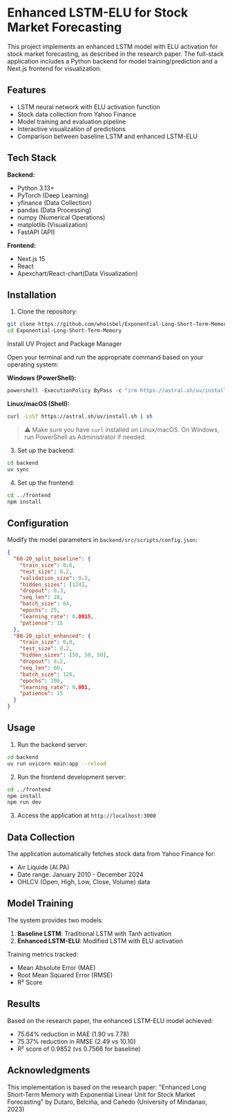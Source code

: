 # Enhanced LSTM-ELU for Stock Market Forecasting

This project implements an enhanced LSTM model with ELU activation for stock market forecasting, as described in the research paper. The full-stack application includes a Python backend for model training/prediction and a Next.js frontend for visualization.

## Features

- LSTM neural network with ELU activation function
- Stock data collection from Yahoo Finance
- Model training and evaluation pipeline
- Interactive visualization of predictions
- Comparison between baseline LSTM and enhanced LSTM-ELU

## Tech Stack

**Backend:**
- Python 3.13+
- PyTorch (Deep Learning)
- yfinance (Data Collection)
- pandas (Data Processing)
- numpy (Numerical Operations)
- matplotlib (Visualization)
- FastAPI (API)

**Frontend:**
- Next.js 15
- React
- Apexchart/React-chart(Data Visualization)

## Installation

1. Clone the repository:
```bash
git clone https://github.com/whoisbel/Exponential-Long-Short-Term-Memory
cd Exponential-Long-Short-Term-Memory
```
Install UV Project and Package Manager

Open your terminal and run the appropriate command based on your operating system:

**Windows (PowerShell):**
```powershell
powershell -ExecutionPolicy ByPass -c "irm https://astral.sh/uv/install.ps1 | iex"
```

**Linux/macOS (Shell):**
```bash
curl -LsSf https://astral.sh/uv/install.sh | sh
```

> ⚠️ Make sure you have `curl` installed on Linux/macOS. On Windows, run PowerShell as Administrator if needed.
3. Set up the backend:
```bash
cd backend
uv sync
```

4. Set up the frontend:
```bash
cd ../frontend
npm install
```

## Configuration

Modify the model parameters in `backend/src/scripts/config.json`:

```json
{
  "60-20_split_baseline": {
    "train_size": 0.6,
    "test_size": 0.2,
    "validation_size": 0.2,
    "hidden_sizes": [124],
    "dropout": 0.3,
    "seq_len": 28,
    "batch_size": 64,
    "epochs": 25,
    "learning_rate": 0.0015,
    "patience": 15
  },
  "80-20_split_enhanced": {
    "train_size": 0.8,
    "test_size": 0.2,
    "hidden_sizes": [50, 50, 50],
    "dropout": 0.2,
    "seq_len": 60,
    "batch_size": 128,
    "epochs": 100,
    "learning_rate": 0.001,
    "patience": 15
  }
}
```

## Usage

1. Run the backend server:
```bash
cd backend
uv run uvicorn main:app --reload
```

2. Run the frontend development server:
```bash
cd ../frontend
npm install
npm run dev
```

3. Access the application at `http://localhost:3000`

## Data Collection

The application automatically fetches stock data from Yahoo Finance for:
- Air Liquide (AI.PA)
- Date range: January 2010 - December 2024
- OHLCV (Open, High, Low, Close, Volume) data

## Model Training

The system provides two models:
1. **Baseline LSTM**: Traditional LSTM with Tanh activation
2. **Enhanced LSTM-ELU**: Modified LSTM with ELU activation

Training metrics tracked:
- Mean Absolute Error (MAE)
- Root Mean Squared Error (RMSE)
- R² Score

## Results

Based on the research paper, the enhanced LSTM-ELU model achieved:
- 75.64% reduction in MAE (1.90 vs 7.78)
- 75.37% reduction in RMSE (2.49 vs 10.10)
- R² score of 0.9852 (vs 0.7566 for baseline)

## Acknowledgments

This implementation is based on the research paper:
"Enhanced Long Short-Term Memory with Exponential Linear Unit for Stock Market Forecasting" by Dutaro, Belciña, and Cañedo (University of Mindanao, 2023)